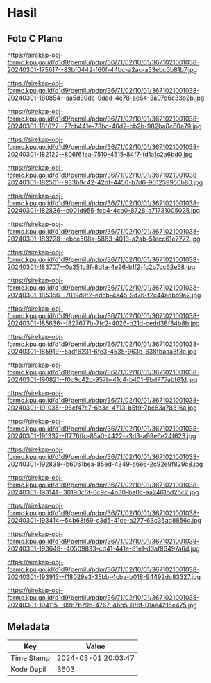 # Hasil

## Foto C Plano

https://sirekap-obj-formc.kpu.go.id/d1d9/pemilu/pdpr/36/71/02/10/01/3671021001038-20240301-175617--83bf0442-f60f-44bc-a2ac-a53ebc0b81b7.jpg

https://sirekap-obj-formc.kpu.go.id/d1d9/pemilu/pdpr/36/71/02/10/01/3671021001038-20240301-180854--aa5d30de-9dad-4e78-ae64-3a07d6c33b2b.jpg

https://sirekap-obj-formc.kpu.go.id/d1d9/pemilu/pdpr/36/71/02/10/01/3671021001038-20240301-181627--27cb441e-73bc-40d2-bb2b-982ba0c60a79.jpg

https://sirekap-obj-formc.kpu.go.id/d1d9/pemilu/pdpr/36/71/02/10/01/3671021001038-20240301-182122--806f61ea-7510-4515-84f7-fd1a1c2a6bd0.jpg

https://sirekap-obj-formc.kpu.go.id/d1d9/pemilu/pdpr/36/71/02/10/01/3671021001038-20240301-182501--933b9c42-42df-4450-b7d6-961259950b80.jpg

https://sirekap-obj-formc.kpu.go.id/d1d9/pemilu/pdpr/36/71/02/10/01/3671021001038-20240301-182836--c001d955-fcb4-4cb0-8728-a71731005025.jpg

https://sirekap-obj-formc.kpu.go.id/d1d9/pemilu/pdpr/36/71/02/10/01/3671021001038-20240301-183228--ebce508a-5883-4013-a2ab-51ecc61e7772.jpg

https://sirekap-obj-formc.kpu.go.id/d1d9/pemilu/pdpr/36/71/02/10/01/3671021001038-20240301-183707--0a351b8f-8d1a-4e96-b1f2-fc2b7cc62e58.jpg

https://sirekap-obj-formc.kpu.go.id/d1d9/pemilu/pdpr/36/71/02/10/01/3671021001038-20240301-185356--7819d9f2-edcb-4a45-9d76-f2c44adbb9e2.jpg

https://sirekap-obj-formc.kpu.go.id/d1d9/pemilu/pdpr/36/71/02/10/01/3671021001038-20240301-185636--f827677b-7fc2-4026-b21d-cedd38f34b8b.jpg

https://sirekap-obj-formc.kpu.go.id/d1d9/pemilu/pdpr/36/71/02/10/01/3671021001038-20240301-185919--5adf6231-6fe3-4535-963b-638fbaaa3f3c.jpg

https://sirekap-obj-formc.kpu.go.id/d1d9/pemilu/pdpr/36/71/02/10/01/3671021001038-20240301-190821--f0c9c42c-957b-41c4-b401-9bd777abf61d.jpg

https://sirekap-obj-formc.kpu.go.id/d1d9/pemilu/pdpr/36/71/02/10/01/3671021001038-20240301-191035--96ef47c7-6b3c-4713-b5f9-7bc63a78316a.jpg

https://sirekap-obj-formc.kpu.go.id/d1d9/pemilu/pdpr/36/71/02/10/01/3671021001038-20240301-191332--ff776ffc-85a0-4422-a3d3-a99e6e24f623.jpg

https://sirekap-obj-formc.kpu.go.id/d1d9/pemilu/pdpr/36/71/02/10/01/3671021001038-20240301-192838--b6061bea-85ed-4349-a6e6-2c92e9f829c8.jpg

https://sirekap-obj-formc.kpu.go.id/d1d9/pemilu/pdpr/36/71/02/10/01/3671021001038-20240301-193141--30190c6f-0c9c-4b30-ba0c-aa2461bd25c2.jpg

https://sirekap-obj-formc.kpu.go.id/d1d9/pemilu/pdpr/36/71/02/10/01/3671021001038-20240301-193414--54b68f69-c3d5-41ce-a277-63c36ad8856c.jpg

https://sirekap-obj-formc.kpu.go.id/d1d9/pemilu/pdpr/36/71/02/10/01/3671021001038-20240301-193648--40509833-cd41-441e-81e1-d3af86497a6d.jpg

https://sirekap-obj-formc.kpu.go.id/d1d9/pemilu/pdpr/36/71/02/10/01/3671021001038-20240301-193913--f18029e3-35bb-4cba-b018-94492dc83327.jpg

https://sirekap-obj-formc.kpu.go.id/d1d9/pemilu/pdpr/36/71/02/10/01/3671021001038-20240301-194115--0967b79b-4767-4bb5-8f6f-01ae4215e475.jpg


## Metadata

| Key        | Value               |
| ---------- | ------------------- |
| Time Stamp | 2024-03-01 20:03:47 |
| Kode Dapil | 3603                |



